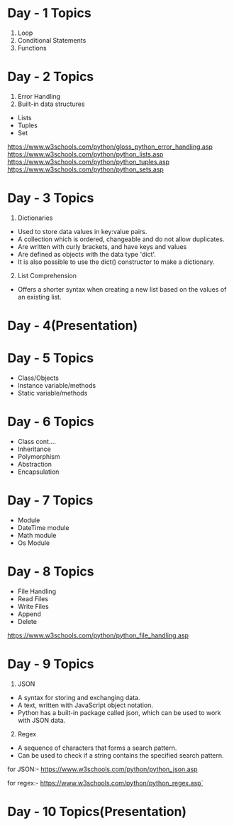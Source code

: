 # Day - 1 Topics
1. Loop 
2. Conditional Statements
3. Functions


# Day - 2 Topics
1. Error Handling
2. Built-in data structures
*  Lists
*  Tuples
*  Set

https://www.w3schools.com/python/gloss_python_error_handling.asp
https://www.w3schools.com/python/python_lists.asp
https://www.w3schools.com/python/python_tuples.asp
https://www.w3schools.com/python/python_sets.asp

# Day - 3 Topics
1. Dictionaries
* Used to store data values in key:value pairs.
* A collection which is ordered, changeable and do not allow duplicates.
* Are written with curly brackets, and have keys and values
* Are defined as objects with the data type 'dict'.
* It is also possible to use the dict() constructor to make a dictionary.

2. List Comprehension
*  Offers a shorter syntax when creating a new list based on the values of an existing list.

# Day - 4(Presentation)

# Day - 5 Topics
* Class/Objects
* Instance variable/methods
* Static variable/methods

# Day - 6 Topics
* Class cont....
* Inheritance
* Polymorphism
* Abstraction
* Encapsulation

# Day - 7 Topics
* Module
* DateTime module
* Math module
* Os Module 

# Day - 8 Topics

* File Handling
* Read Files
* Write Files
* Append
* Delete

https://www.w3schools.com/python/python_file_handling.asp

# Day - 9 Topics
1) JSON
* A syntax for storing and exchanging data.
* A text, written with JavaScript object notation.
* Python has a built-in package called json, which can be used to work with JSON data.

2) Regex
* A sequence of characters that forms a search pattern.
* Can be used to check if a string contains the specified search pattern.


for JSON:- https://www.w3schools.com/python/python_json.asp

for regex:- https://www.w3schools.com/python/python_regex.asp`

# Day - 10 Topics(Presentation)